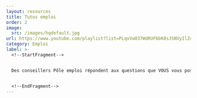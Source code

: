 ```yaml
---
layout: resources
title: Tutos emploi
order: 2
image:
  src: /images/hqdefault.jpg
url: https://www.youtube.com/playlist?list=PLqvVw037WdRUF6bK8sJSNVyIlZ4FtfcPk
category: Emploi
label: >-
  <!--StartFragment-->


  Des conseillers Pôle emploi répondent aux questions que VOUS vous posez dans "On est là pour vous !"


  <!--EndFragment-->
---
```

